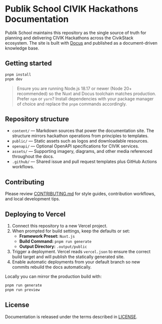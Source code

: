 # Publik School CIVIK Hackathons Documentation

Publik School maintains this repository as the single source of truth for planning and delivering CIVIK Hackathons across the CivikStack ecosystem. The site is built with [Docus](https://docus.dev) and published as a document-driven knowledge base.

## Getting started

```bash
pnpm install
pnpm dev
```

> Ensure you are running Node.js 18.17 or newer (Node 20+ recommended) so the Nuxt and Docus toolchain matches production. Prefer `npm` or `yarn`? Install dependencies with your package manager of choice and replace the `pnpm` commands accordingly.

## Repository structure

- `content/` — Markdown sources that power the documentation site. The structure mirrors hackathon operations from principles to templates.
- `public/` — Static assets such as logos and downloadable resources.
- `openapi/` — Optional OpenAPI specifications for CIVIK services.
- `assets/` — Supporting imagery, diagrams, and other media referenced throughout the docs.
- `.github/` — Shared issue and pull request templates plus GitHub Actions workflows.

## Contributing

Please review [CONTRIBUTING.md](CONTRIBUTING.md) for style guides, contribution workflows, and local development tips.

## Deploying to Vercel

1. Connect this repository to a new Vercel project.
2. When prompted for build settings, keep the defaults or set:
   - **Framework Preset:** `Nuxt.js`
   - **Build Command:** `pnpm run generate`
   - **Output Directory:** `.output/public`
3. Trigger a deployment. Vercel reads `vercel.json` to ensure the correct build target and will publish the statically generated site.
4. Enable automatic deployments from your default branch so new commits rebuild the docs automatically.

Locally you can mirror the production build with:

```bash
pnpm run generate
pnpm run preview
```

## License

Documentation is released under the terms described in [LICENSE](LICENSE).
